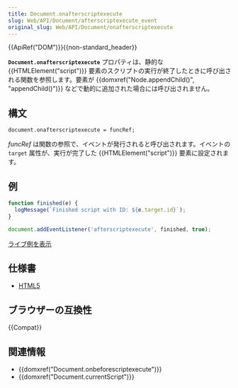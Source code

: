 ```yaml
---
title: Document.onafterscriptexecute
slug: Web/API/Document/afterscriptexecute_event
original_slug: Web/API/Document/onafterscriptexecute
---
```

{{ApiRef("DOM")}}{{non-standard_header}}

**`Document.onafterscriptexecute`** プロパティは、静的な {{HTMLElement("script")}} 要素のスクリプトの実行が終了したときに呼び出される関数を参照します。要素が {{domxref("Node.appendChild()", "appendChild()")}} などで動的に追加された場合には呼び出されません。

## 構文

```
document.onafterscriptexecute = funcRef;
```

_funcRef_ は関数の参照で、イベントが発行されると呼び出されます。イベントの `target` 属性が、実行が完了した {{HTMLElement("script")}} 要素に設定されます。

## 例

```js
function finished(e) {
  logMessage(`Finished script with ID: ${e.target.id}`);
}

document.addEventListener('afterscriptexecute', finished, true);
```

[ライブ例を表示](/samples/html/currentScript.html)

## 仕様書

- [HTML5](http://www.whatwg.org/specs/web-apps/current-work/#the-script-element)

## ブラウザーの互換性

{{Compat}}

## 関連情報

- {{domxref("Document.onbeforescriptexecute")}}
- {{domxref("Document.currentScript")}}
